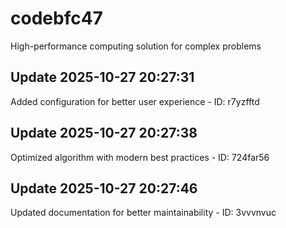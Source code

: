 # codebfc47
High-performance computing solution for complex problems

## Update 2025-10-27 20:27:31
Added configuration for better user experience - ID: r7yzfftd


## Update 2025-10-27 20:27:38
Optimized algorithm with modern best practices - ID: 724far56


## Update 2025-10-27 20:27:46
Updated documentation for better maintainability - ID: 3vvvnvuc

